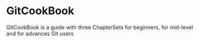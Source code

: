 # GitCookBook
GitCookBook is a guide with three ChapterSets for beginners, for mid-level and for advances Git users
